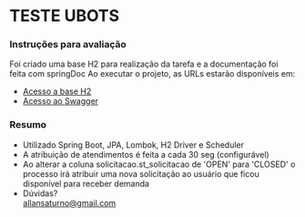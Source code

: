 # TESTE UBOTS

### Instruções para avaliação
Foi criado uma base H2 para realização da tarefa e a documentação foi feita com springDoc
Ao executar o projeto, as URLs estarão disponíveis em:
* [Acesso a base H2](http://localhost:8081/h2-console)
* [Acesso ao Swagger](http://localhost:8081/swagger-ui.html)

### Resumo
* Utilizado Spring Boot, JPA, Lombok, H2 Driver e Scheduler
* A atribuição de atendimentos é feita a cada 30 seg (configurável)
* Ao alterar a coluna solicitacao.st_solicitacao de 'OPEN' para 'CLOSED' o processo irá atribuir uma nova solicitação 
ao usuário que ficou disponível para receber demanda
* Dúvidas? <br>
  allansaturno@gmail.com


